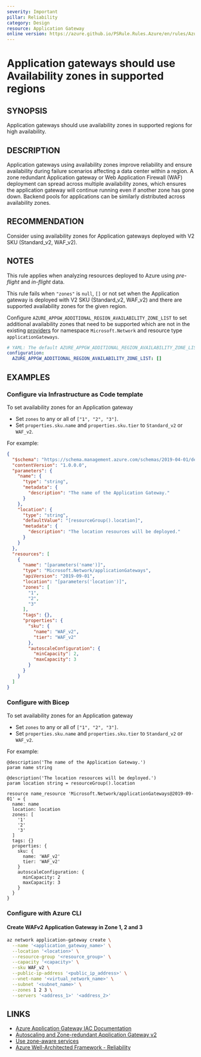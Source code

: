 ```yaml
---
severity: Important
pillar: Reliability
category: Design
resource: Application Gateway
online version: https://azure.github.io/PSRule.Rules.Azure/en/rules/Azure.AppGw.AvailabilityZone/
---
```


# Application gateways should use Availability zones in supported regions

## SYNOPSIS

Application gateways should use availability zones in supported regions for high availability.

## DESCRIPTION

Application gateways using availability zones improve reliability and ensure availability during failure scenarios
affecting a data center within a region. A zone redundant Application gateway or Web Application Firewall (WAF)
deployment can spread across multiple availability zones, which ensures the application gateway will continue
running even if another zone has gone down. Backend pools for applications can be similarly distributed across
availability zones.

## RECOMMENDATION

Consider using availability zones for Application gateways deployed with V2 SKU (Standard_v2, WAF_v2).

## NOTES

This rule applies when analyzing resources deployed to Azure using *pre-flight* and *in-flight* data.

This rule fails when `"zones"` is `null`, `[]` or not set when the Application gateway is deployed with V2
SKU (Standard_v2, WAF_v2) and there are supported availability zones for the given region.

Configure `AZURE_APPGW_ADDITIONAL_REGION_AVAILABILITY_ZONE_LIST` to set additional availability zones that need to be
supported which are not in the existing [providers](https://github.com/Azure/PSRule.Rules.Azure/blob/main/data/providers/)
for namespace `Microsoft.Network` and resource type `applicationGateways`.

```yaml
# YAML: The default AZURE_APPGW_ADDITIONAL_REGION_AVAILABILITY_ZONE_LIST configuration option
configuration:
  AZURE_APPGW_ADDITIONAL_REGION_AVAILABILITY_ZONE_LIST: []
```

## EXAMPLES

### Configure via Infrastructure as Code template

To set availability zones for an Application gateway

- Set `zones` to any or all of `["1", "2", "3"]`.
- Set `properties.sku.name` and `properties.sku.tier` to `Standard_v2` or `WAF_v2`.

For example:

```json
{
  "$schema": "https://schema.management.azure.com/schemas/2019-04-01/deploymentTemplate.json#",
  "contentVersion": "1.0.0.0",
  "parameters": {
    "name": {
      "type": "string",
      "metadata": {
        "description": "The name of the Application Gateway."
      }
    },
    "location": {
      "type": "string",
      "defaultValue": "[resourceGroup().location]",
      "metadata": {
        "description": "The location resources will be deployed."
      }
    }
  },
  "resources": [
    {
      "name": "[parameters('name')]",
      "type": "Microsoft.Network/applicationGateways",
      "apiVersion": "2019-09-01",
      "location": "[parameters('location')]",
      "zones": [
        "1",
        "2",
        "3"
      ],
      "tags": {},
      "properties": {
        "sku": {
          "name": "WAF_v2",
          "tier": "WAF_v2"
        },
        "autoscaleConfiguration": {
          "minCapacity": 2,
          "maxCapacity": 3
        }
      }
    }
  ]
}
```

### Configure with Bicep

To set availability zones for an Application gateway

- Set `zones` to any or all of `["1", "2", "3"]`.
- Set `properties.sku.name` and `properties.sku.tier` to `Standard_v2` or `WAF_v2`.

For example:

```bicep
@description('The name of the Application Gateway.')
param name string

@description('The location resources will be deployed.')
param location string = resourceGroup().location

resource name_resource 'Microsoft.Network/applicationGateways@2019-09-01' = {
  name: name
  location: location
  zones: [
    '1'
    '2'
    '3'
  ]
  tags: {}
  properties: {
    sku: {
      name: 'WAF_v2'
      tier: 'WAF_v2'
    }
    autoscaleConfiguration: {
      minCapacity: 2
      maxCapacity: 3
    }
  }
}
```

### Configure with Azure CLI

#### Create WAFv2 Application Gateway in Zone 1, 2 and 3

```bash
az network application-gateway create \
  --name '<application_gateway_name>' \
  --location '<location>' \
  --resource-group '<resource_group>' \
  --capacity '<capacity>' \
  --sku WAF_v2 \
  --public-ip-address '<public_ip_address>' \
  --vnet-name '<virtual_network_name>' \
  --subnet '<subnet_name>' \
  --zones 1 2 3 \
  --servers '<address_1>' '<address_2>'
```

## LINKS

- [Azure Application Gateway IAC Documentation](https://docs.microsoft.com/azure/templates/microsoft.network/applicationgateways?tabs=json)
- [Autoscaling and Zone-redundant Application Gateway v2](https://docs.microsoft.com/azure/application-gateway/application-gateway-autoscaling-zone-redundant)
- [Use zone-aware services](https://docs.microsoft.com/azure/architecture/framework/resiliency/design-best-practices#use-zone-aware-services)
- [Azure Well-Architected Framework - Reliability](https://learn.microsoft.com/en-us/azure/architecture/framework/resiliency/)
